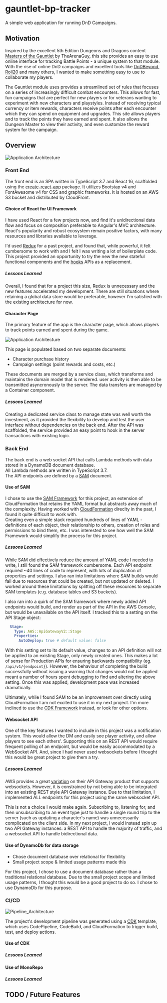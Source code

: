 # gauntlet-bp-tracker
A simple web application for running DnD Campaigns.

## Motivation
Inspired by the excellent 5th Edition Dungeons and Dragons content [Masters of the Gauntlet](https://www.spectrecreations.com/#MotG) by TheArenaGuy, this site provides an easy to use online interface for tracking Battle Points - a unique system to that module. With the rise of online DnD campaigns and excellent tools like [DnDBeyond](https://www.dndbeyond.com/), [Roll20](https://roll20.net/) and many others, I wanted to make something easy to use to collaborate my players.

The Gauntlet module uses provides a streamlined set of rules that focuses on a series of increasingly difficult combat encounters. This allows for fast, fun campaigns that are perfect for new players or for veterans wanting to experiment with new characters and playstyles. Instead of receiving typical currency or item rewards, characters receive points after each encounter which they can spend on equipment and upgrades. This site allows players and to track the points they have earned and spent. It also allows the Dungeon Master to view their activity, and even customize the reward system for the campaign.

## Overview

![Application Architecture](Documentation/Application_Architecture.jpg)

### Front End
The front end is an SPA written in TypeScript 3.7 and React 16, scaffolded using the [create-react-app](https://github.com/facebook/create-react-app) package.  It utilizes Bootstap v4 and FontAwesome v4 for CSS and graphic frameworks.
It is hosted on an AWS S3 bucket and distributed by CloudFront.

#### Choice of React for UI Framework
I have used React for a few projects now, and find it's unidirectional data flow and focus on composition preferable to Angular's MVC architecture.
React's popularity and robust ecosystem remain positive factors, with many resources and libraries available to leverage.

I'd used [Redux](https://redux.js.org/) for a past project, and found that, while powerful, it felt cumbersome to work with and I felt I was writing a lot of boilerplate code.  
This project provided an opportunity to try the new the new stateful functional components and the [hooks](https://reactjs.org/docs/hooks-intro.html) APIs as a replacement.

##### Lessons Learned
Overall, I found that for a project this size, Redux is unnecessary and the new features accelerated my development.
There are still situations where retaining a global data store would be preferable, however I'm satisfied with the existing architecture for now.

#### Character Page
The primary feature of the app is the character page, which allows players to track points earned and spent during the game.

![Application Architecture](Documentation/Character_Page.png)

This page is populated based on two separate documents:
- Character purchase history
- Campaign settings (point rewards and costs, etc.)

These documents are merged by a service class, which transforms and maintains the domain model that is rendered.  user activity is then able to be transmitted asyncronously to the server.  The data transfers are managed by a Container component.

##### Lessons Learned
Creating a dedicated service class to manage state was well worth the investment, as it provided the flexibility to develop and test the user interface without dependencies on the back end.
After the API was scaffolded, the service provided an easy point to hook in the server transactions with existing logic.

### Back End
The back end is a web socket API that calls Lambda methods with data stored in a DynamoDB document database.  
All Lambda methods are written in TypeScript 3.7.  
The API endpoints are defined by a [SAM](https://aws.amazon.com/serverless/sam/) document.

#### Use of SAM
I chose to use the [SAM Framework](https://aws.amazon.com/serverless/sam/) for this project, an extension of CloudFormation that retains the YAML format but abstracts away much of the complexity.
Having worked with [CloudFormation](https://aws.amazon.com/cloudformation/) direclty in the past, I found it quite difficult to work with.  
Creating even a simple stack required hundreds of lines of YAML - definitions of each object, their relationship to others, creation of roles and permissions to bind them, etc.
I was interested to see how well the SAM Framework would simplify the process for this project.

##### Lessons Learned
While SAM did effectively reduce the amount of YAML code I needed to write, I still found the SAM framework cumbersome.
Each API endpoint required ~40 lines of code to represent, with lots of duplication of properties and settings.
I also ran into limitations where SAM builds would fail due to resources that could be created, but not updated or deleted.
I worked around these limitations by splitting off these resources to separate SAM templates (e.g. database tables and S3 buckets).

I also ran into a quirk of the SAM framework where newly added API endpoints would build, and render as part of the API in the AWS Console, but would be unavailable on the API itself.
I tracked this to a setting on the API Stage object:

```YAML
  Stage:
    Type: AWS::ApiGatewayV2::Stage
    Properties:
      AutoDeploy: true # default value: false
```
With this setting set to its default value, changes to an API definition will not be applied to an existing Stage, only newly created ones.
This makes a lot of sense for Production APIs for ensuring backwards compatibility (eg. `/api/v1/{endpoint}`).
However, the behaviour of completing the build successfully without issuing a warning that changes would not be applied meant a number of hours spent debugging to find and altering the above setting.
Once this was applied, development pace was increased dramatically.

Ultimately, while I found SAM to be an improvement over directly using CloudFormation I am not excited to use it in my next project.  I'm more inclined to use the [CDK Framework](https://docs.aws.amazon.com/cdk/latest/guide/home.html) instead, or look for other options.

#### Websocket API
One of the key features I wanted to include in this project was a notification system.
This would allow the DM and easily see player activity, and allow players to see each others'.
Supporting this on an REST API would require frequent polling of an endpoint, but would be easily accommodated by a WebSocket API.
And, since I had never used websockets before I thought this would be great project to give them a try.

##### Lessons Learned
AWS provides a great [variation](https://docs.aws.amazon.com/apigateway/latest/developerguide/apigateway-websocket-api.html) on their API Gateway product that supports websockets.
However, it is constrained by not being able to be integrated into an existing REST style API Gateway instance.
Due to that limitation, I implemented ALL endpoints for this project using the same websocket API.

This is not a choice I would make again.
Subscribing to, listening for, and then unsubscribing to an event type just to handle a single round trip to the server (such as updating a character's name) was unnecessarily complicated on the client side.
In my next project, I would instead spin up two API Gateway instances: a REST API to handle the majority of traffic, and a websocket API to handle bidirectional data.

#### Use of DynamoDb for data storage
- Chose document database over relational for flexibility
- Small project scope & limited usage patterns made this 

For this project, I chose to use a document database rather than a traditional relational database.
Due to the small project scope and limited usage patterns, I thought this would be a good project to do so.
I chose to use DynamoDb for this purpose.

### CI/CD

![Pipeline_Architecture](Documentation/Pipeline_Architecture.jpg)

The project's development pipeline was generated using a [CDK](https://aws.amazon.com/cdk/) template, which uses CodePipeline, CodeBuild, and CloudFormation to trigger build, test, and deploy actions. 

#### Use of CDK
##### Lessons Learned

#### Use of MonoRepo
##### Lessons Learned

## TODO / Future Features
